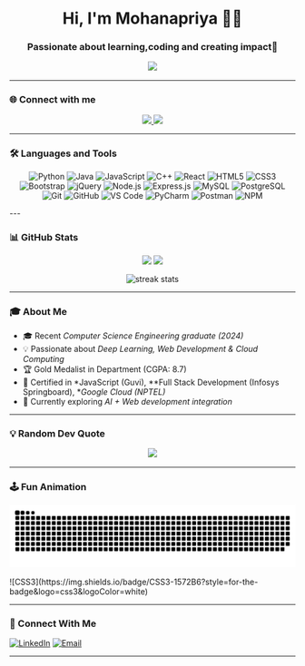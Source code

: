<!-- Header Banner -->
<h1 align="center">Hi, I'm Mohanapriya 👩‍💻</h1>
<h3 align="center">Passionate about learning,coding and creating impact🚀</h3>

<p align="center">
  <img src="https://i.pinimg.com/originals/06/8e/5f/068e5f05e90850e5caa8d5a7e2c75b3f.gif" width="800"/>
</p>

---

### 🌐 Connect with me  
<p align="center">
  <a href="https://www.linkedin.com/in/mohanapriya28" target="_blank">
    <img src="https://img.icons8.com/fluency/48/linkedin.png"/>
  </a>
  <a href="https://www.hackerrank.com/profile/mohanapriyakuma2" target="_blank">
    <img src="https://img.icons8.com/external-tal-revivo-color-tal-revivo/48/external-hackerrank-is-a-technology-company-that-focuses-on-competitive-programming-logo-color-tal-revivo.png"/>
  </a>
</p>

---

### 🛠️ Languages and Tools
<p align="center">

  <!-- Languages -->
  <img src="https://img.icons8.com/color/48/python.png" title="Python"/>
  <img src="https://img.icons8.com/color/48/java-coffee-cup-logo.png" title="Java"/>
  <img src="https://img.icons8.com/color/48/javascript.png" title="JavaScript"/>
  <img src="https://img.icons8.com/color/48/c-plus-plus-logo.png" title="C++"/>

  <!-- Web Development -->
  <img src="https://img.icons8.com/color/48/react-native.png" title="React"/>
  <img src="https://img.icons8.com/color/48/html-5.png" title="HTML5"/>
  <img src="https://img.icons8.com/color/48/css3.png" title="CSS3"/>
  <img src="https://img.icons8.com/color/48/bootstrap.png" title="Bootstrap"/>
  <img src="https://img.icons8.com/color/48/jquery.png" title="jQuery"/>
  <img src="https://img.icons8.com/fluency/48/node-js.png" title="Node.js"/>
  <img src="https://img.icons8.com/external-tal-revivo-color-tal-revivo/48/external-express-js-a-minimal-and-flexible-node-js-web-application-framework-logo-color-tal-revivo.png" title="Express.js"/>
  <!-- Databases -->
  <img src="https://img.icons8.com/fluency/48/mysql-logo.png" title="MySQL"/>
  <img src="https://img.icons8.com/color/48/postgreesql.png" title="PostgreSQL"/>

  <!-- Tools -->
  <img src="https://img.icons8.com/color/48/git.png" title="Git"/>
  <img src="https://img.icons8.com/ios-filled/50/github.png" title="GitHub"/>
  <img src="https://img.icons8.com/color/48/visual-studio-code-2019.png" title="VS Code"/>
  <img src="https://img.icons8.com/color/48/pycharm.png" title="PyCharm"/>
  <img src="https://img.icons8.com/external-tal-revivo-color-tal-revivo/48/external-postman-is-the-only-complete-api-development-environment-logo-color-tal-revivo.png" title="Postman"/>
  <img src="https://img.icons8.com/color/48/npm.png" title="NPM"/>


</p>
---

### 📊 GitHub Stats
<p align="center">
  <img src="https://github-readme-stats.vercel.app/api?username=YOUR_GITHUB_USERNAME&show_icons=true&theme=midnight-purple&count_private=true" height="160"/>
  <img src="https://github-readme-stats.vercel.app/api/top-langs/?username=YOUR_GITHUB_USERNAME&layout=compact&theme=midnight-purple" height="160"/>
</p>

<p align="center">
  <img src="https://github-readme-streak-stats.herokuapp.com/?user=YOUR_GITHUB_USERNAME&theme=midnight-purple" alt="streak stats"/>
</p>

---

### 🎓 About Me
- 🎓 Recent *Computer Science Engineering graduate (2024)*  
- 💡 Passionate about *Deep Learning, Web Development & Cloud Computing*  
- 🏆 Gold Medalist in Department (CGPA: 8.7)  
- 🚀 Certified in *JavaScript (Guvi), **Full Stack Development (Infosys Springboard), **Google Cloud (NPTEL)*  
- 🌱 Currently exploring *AI + Web development integration*  

---

### 💡 Random Dev Quote
<p align="center">
  <img src="https://quotes-github-readme.vercel.app/api?type=horizontal&theme=radical"/>
</p>

---

### 🕹️ Fun Animation
<p align="center">
  <img src="https://raw.githubusercontent.com/Platane/snk/output/github-contribution-grid-snake.svg" alt="snake animation"/>
</p>
![CSS3](https://img.shields.io/badge/CSS3-1572B6?style=for-the-badge&logo=css3&logoColor=white)

---

### 🔗 Connect With Me
[![LinkedIn](https://img.shields.io/badge/LinkedIn-blue?style=for-the-badge&logo=linkedin)](https://www.linkedin.com/in/mohanapriya28)
[![Email](https://img.shields.io/badge/Email-D14836?style=for-the-badge&logo=gmail&logoColor=white)](mailto:mohanapriyakumaresan28@gmail.com)

---
